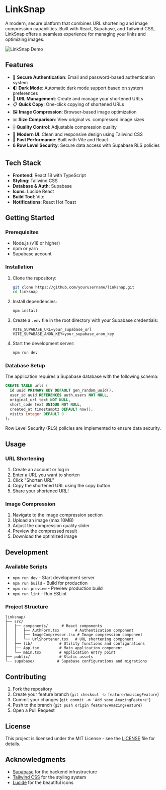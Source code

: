 # LinkSnap

A modern, secure platform that combines URL shortening and image compression capabilities. Built with React, Supabase, and Tailwind CSS, LinkSnap offers a seamless experience for managing your links and optimizing images.

![LinkSnap Demo](https://images.unsplash.com/photo-1432888622747-4eb9a8f1c28b?auto=format&fit=crop&q=80&w=1740)

## Features

- 🔐 **Secure Authentication**: Email and password-based authentication system
- 🌓 **Dark Mode**: Automatic dark mode support based on system preferences
- 🔗 **URL Management**: Create and manage your shortened URLs
- 📋 **Quick Copy**: One-click copying of shortened URLs
- 🖼️ **Image Compression**: Browser-based image optimization
- 📊 **Size Comparison**: View original vs. compressed image sizes
- 🎚️ **Quality Control**: Adjustable compression quality
- 🎨 **Modern UI**: Clean and responsive design using Tailwind CSS
- 🚀 **Fast Performance**: Built with Vite and React
- 🔒 **Row Level Security**: Secure data access with Supabase RLS policies

## Tech Stack

- **Frontend**: React 18 with TypeScript
- **Styling**: Tailwind CSS
- **Database & Auth**: Supabase
- **Icons**: Lucide React
- **Build Tool**: Vite
- **Notifications**: React Hot Toast

## Getting Started

### Prerequisites

- Node.js (v18 or higher)
- npm or yarn
- Supabase account

### Installation

1. Clone the repository:
   ```bash
   git clone https://github.com/yourusername/linksnap.git
   cd linksnap
   ```

2. Install dependencies:
   ```bash
   npm install
   ```

3. Create a `.env` file in the root directory with your Supabase credentials:
   ```env
   VITE_SUPABASE_URL=your_supabase_url
   VITE_SUPABASE_ANON_KEY=your_supabase_anon_key
   ```

4. Start the development server:
   ```bash
   npm run dev
   ```

### Database Setup

The application requires a Supabase database with the following schema:

```sql
CREATE TABLE urls (
  id uuid PRIMARY KEY DEFAULT gen_random_uuid(),
  user_id uuid REFERENCES auth.users NOT NULL,
  original_url text NOT NULL,
  short_code text UNIQUE NOT NULL,
  created_at timestamptz DEFAULT now(),
  visits integer DEFAULT 0
);
```

Row Level Security (RLS) policies are implemented to ensure data security.

## Usage

### URL Shortening
1. Create an account or log in
2. Enter a URL you want to shorten
3. Click "Shorten URL"
4. Copy the shortened URL using the copy button
5. Share your shortened URL!

### Image Compression
1. Navigate to the image compression section
2. Upload an image (max 10MB)
3. Adjust the compression quality slider
4. Preview the compressed result
5. Download the optimized image

## Development

### Available Scripts

- `npm run dev` - Start development server
- `npm run build` - Build for production
- `npm run preview` - Preview production build
- `npm run lint` - Run ESLint

### Project Structure

```
linksnap/
├── src/
│   ├── components/      # React components
│   │   ├── AuthForm.tsx       # Authentication component
│   │   ├── ImageCompressor.tsx # Image compression component
│   │   └── UrlShortener.tsx   # URL shortening component
│   ├── lib/            # Utility functions and configurations
│   ├── App.tsx         # Main application component
│   └── main.tsx        # Application entry point
├── public/             # Static assets
└── supabase/          # Supabase configurations and migrations
```

## Contributing

1. Fork the repository
2. Create your feature branch (`git checkout -b feature/AmazingFeature`)
3. Commit your changes (`git commit -m 'Add some AmazingFeature'`)
4. Push to the branch (`git push origin feature/AmazingFeature`)
5. Open a Pull Request

## License

This project is licensed under the MIT License - see the [LICENSE](LICENSE) file for details.

## Acknowledgments

- [Supabase](https://supabase.com/) for the backend infrastructure
- [Tailwind CSS](https://tailwindcss.com/) for the styling system
- [Lucide](https://lucide.dev/) for the beautiful icons